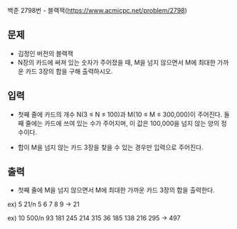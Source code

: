 백준 2798번 - 블랙잭(https://www.acmicpc.net/problem/2798)

## 문제
* 김정인 버전의 블랙잭
* N장의 카드에 써져 있는 숫자가 주어졌을 때, M을 넘지 않으면서 M에 최대한 가까운 카드 3장의 합을 구해 출력하시오.

## 입력
* 첫째 줄에 카드의 개수 N(3 ≤ N ≤ 100)과 M(10 ≤ M ≤ 300,000)이 주어진다. 둘째 줄에는 카드에 쓰여 있는 수가 주어지며, 이 값은 100,000을 넘지 않는 양의 정수이다.

* 합이 M을 넘지 않는 카드 3장을 찾을 수 있는 경우만 입력으로 주어진다.

## 출력
* 첫째 줄에 M을 넘지 않으면서 M에 최대한 가까운 카드 3장의 합을 출력한다.

ex) 5 21/n 5 6 7 8 9 -> 21


ex) 10 500/n 93 181 245 214 315 36 185 138 216 295 -> 497
